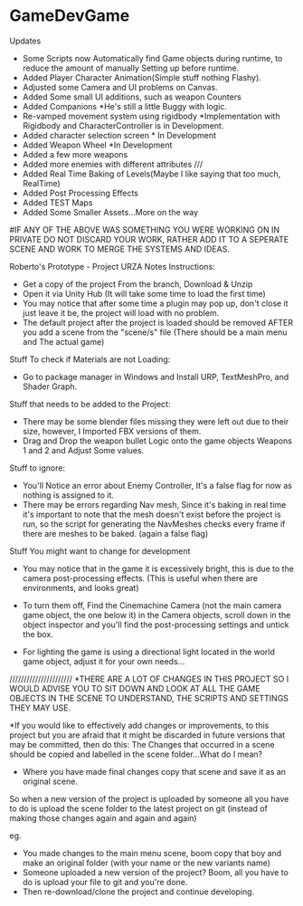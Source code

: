 # GameDevGame
Updates
- Some Scripts now Automatically find Game objects during runtime, to reduce the amount of manually Setting up before runtime.
- Added Player Character Animation(Simple stuff nothing Flashy).
- Adjusted some Camera and UI problems on Canvas.
- Added Some small UI additions, such as weapon Counters
- Added Companions *He's still a little Buggy with logic.
- Re-vamped movement system using rigidbody *Implementation with Rigidbody and CharacterController is in Development.
- Added character selection screen * In Development
- Added Weapon Wheel *In Development
- Added a few more weapons
- Added more enemies with different attributes
///
- Added Real Time Baking of Levels(Maybe I like saying that too much, RealTime)
- Added Post Processing Effects
- Added TEST Maps
- Added Some Smaller Assets...More on the way

#IF ANY OF THE ABOVE WAS SOMETHING YOU WERE WORKING ON IN PRIVATE DO NOT DISCARD YOUR WORK, RATHER ADD IT TO A SEPERATE SCENE AND WORK TO MERGE THE SYSTEMS AND IDEAS.

Roberto's Prototype - Project URZA Notes
Instructions:
- Get a copy of the project From the branch, Download & Unzip
- Open it via Unity Hub (It will take some time to load the first time)
- You may notice that after some time a plugin may pop up, don't close it just leave it be, the project will load with no problem.
- The default project after the project is loaded should be removed AFTER you add a scene from the "scene/s" file (There should be a main menu and The actual game)

Stuff To check if Materials are not Loading:
- Go to package manager in Windows and Install URP, TextMeshPro, and Shader Graph.

Stuff that needs to be added to the Project:
- There may be some blender files missing they were left out due to their size, however, I Imported FBX versions of them.
- Drag and Drop the weapon bullet Logic onto the game objects Weapons 1 and 2 and Adjust Some values.

Stuff to ignore:
- You'll Notice an error about Enemy Controller, It's a false flag for now as nothing is assigned to it.
- There may be errors regarding Nav mesh, Since it's baking in real time it's important to note that the mesh doesn't exist before the project is run, so the script for generating the NavMeshes checks every frame if there are meshes to be baked. (again a false flag)

Stuff You might want to change for development
- You may notice that in the game it is excessively bright, this is due to the camera post-processing effects. (This is useful when there are environments, and looks great)
* To turn them off, Find the Cinemachine Camera (not the main camera game object, the one below it) in the Camera objects, scroll down in the object inspector and you'll find the post-processing settings and untick the box.
- For lighting the game is using a directional light located in the world game object, adjust it for your own needs...

//////////////////////
<IMPORTANT>
*THERE ARE A LOT OF CHANGES IN THIS PROJECT SO I WOULD ADVISE YOU TO SIT DOWN AND LOOK AT ALL THE GAME OBJECTS IN THE SCENE TO UNDERSTAND, THE SCRIPTS AND SETTINGS THEY MAY USE.

*If you would like to effectively add changes or improvements, to this project but you are afraid that it might be discarded in future versions that may be committed, then do this:
The Changes that occurred in a scene should be copied and labelled in the scene folder...What do I mean?
- Where you have made final changes copy that scene and save it as an original scene.

So when a new version of the project is uploaded by someone all you have to do is upload the scene folder to the latest project on git (instead of making those changes again and again and again)

eg. 
- You made changes to the main menu scene, boom copy that boy and make an original folder (with your name or the new variants name)
- Someone uploaded a new version of the project? Boom, all you have to do is upload your file to git and you're done.
- Then re-download/clone the project and continue developing.
